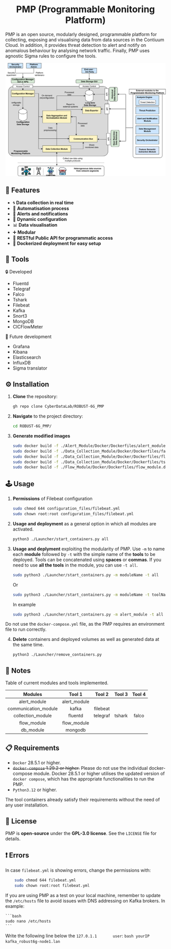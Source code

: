 <h1 align="center">PMP (Programmable Monitoring Platform)</h1>

PMP is an open source, modularly designed, programmable platform for collecting, exposing and visualising data from data sources in the Contiuum Cloud. In addition, it provides threat detection to alert and notify on anomalous behaviour by analysing network traffic. Finally, PMP uses agnostic Sigma rules to configure the tools.

![Framework](https://github.com/CyberDataLab/ROBUST-6G_PMP/blob/main/PMP_design.svg)


## 🔧 Features

 - :cyclone: **Data collection in real time**
 - :electric_plug: **Automatisation process**
 - :bell: **Alerts and notifications**
 - :hammer: **Dynamic configuration**
 - :bar_chart: **Data visualisation**
 - :heavy_plus_sign: **Modular**
 - 🚀 **RESTful Public API for programmatic access**
 - 🐳 **Dockerized deployment for easy setup**  

## :nut_and_bolt: Tools

:lock: Developed
 * Fluentd
 * Telegraf
 * Falco
 * Tshark
 * Filebeat
 * Kafka
 * Snort3
 * MongoDB
 * CICFlowMeter

:construction: Future development
 * Grafana
 * Kibana
 * Elasticsearch
 * InfluxDB
 * Sigma translator

## ⚙️ Installation

1. **Clone** the repository:
   ```bash
   gh repo clone CyberDataLab/ROBUST-6G_PMP
    ```
2. **Navigate** to the project directory:
    ```bash
    cd ROBUST-6G_PMP/
    ```

3. **Generate modified images**
    ```bash
    sudo docker build -f ./Alert_Module/Docker/Dockerfiles/alert_module.dockerfile -t alert_module_novadef:latest .
    sudo docker build -f ./Data_Collection_Module/Docker/Dockerfiles/falco.dockerfile -t falco_novadef:latest .
    sudo docker build -f ./Data_Collection_Module/Docker/Dockerfiles/fluentd.dockerfile -t fluentd_novadef:latest .
    sudo docker build -f ./Data_Collection_Module/Docker/Dockerfiles/tshark.dockerfile -t tshark_novadef:latest .
    sudo docker build -f ./Flow_Module/Docker/Dockerfiles/flow_module.dockerfile -t flow_module_novadef:latest .
    ```


## 🕹️ Usage


1. **Permissions** of Filebeat configuration
    ```bash
    sudo chmod 644 configuration_files/filebeat.yml
    sudo chown root:root configuration_files/filebeat.yml
    ```

2. **Usage and deployment** as a general option in which all modules are activated.
    ```bash
    python3 ./Launcher/start_containers.py all
    ```
3. **Usage and deplyment** exploiting the modularity of PMP. Use `-m` to name each **module** followed by `-t` with the simple name of the **tools** to be deployed. Tools can be concatenated using **spaces** or **commas**. If you need to use **all the tools** in the module, you can use `-t all`.
    ```bash
    sudo python3 ./Launcher/start_containers.py -m moduleName -t all
    ```
    Or
    ```bash
    sudo python3 ./Launcher/start_containers.py -m moduleName -t toolName1,toolName2
    ```
    In example
    ```bash
    sudo python3 ./Launcher/start_containers.py -m alert_module -t all -m db_module -t all -m communication_module -t all -m flow_module -t all -m collection_module -t tshark,fluentd,telegraf
    ```

Do not use the `docker-compose.yml` file, as the PMP requires an environment file to run correctly.

4. **Delete** containers and deployed volumes as well as generated data at the same time.
    ```bash
    python3 ./Launcher/remove_containers.py
    ```

## :notebook: Notes
Table of current modules and tools implemented.

|        Modules       |    Tool 1    |  Tool 2  |  Tool 3 |  Tool 4 |
|:--------------------:|:------------:|:--------:|:-------:|:-------:|
|     alert_module     | alert_module |          |         |         |
| communication_module |     kafka    | filebeat |         |         |
|   collection_module  |    fluentd   | telegraf |  tshark |  falco  |
|      flow_module     |  flow_module |          |         |         |
|       db_module      |    mongodb   |          |         |         |


## 📋 Requirements

 * `Docker` 28.5.1 or higher.
 * ~~`docker-compose` 1.29.2 or higher.~~ Please do not use the individual docker-compose module. Docker 28.5.1 or higher utilises the updated version of `docker compose`, which has the appropriate functionalities to run the PMP.
 * `Python3.12` or higher.

The tool containers already satisfy their requirements without the need of any user installation.

## 📜 License

PMP is **open-source** under the **GPL-3.0 license**. See the `LICENSE` file for details.

## :heavy_exclamation_mark: Errors

In case `filebeat.yml` is showing errors, change the permissions with: 
```bash
    sudo chmod 644 filebeat.yml
    sudo chown root:root filebeat.yml
``` 

If you are using PMP as a test on your local machine, remember to update the `/etc/hosts` file to avoid issues with DNS addressing on Kafka brokers. In example:

    ```bash
    sudo nano /etc/hosts
    ```
Write the following line below the `127.0.1.1       user`:
    ```bash
	yourIP	kafka_robust6g-node1.lan
    ```